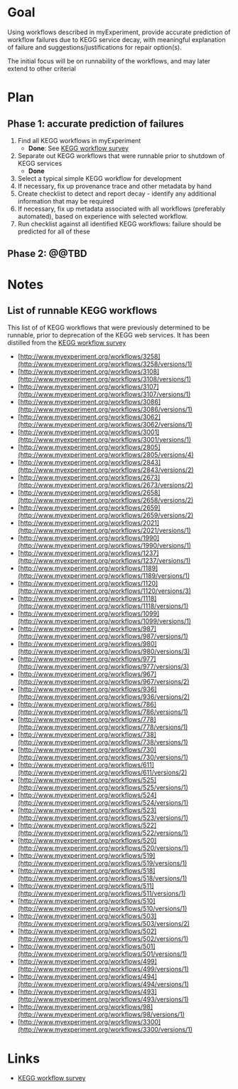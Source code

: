 # Goal

Using workflows described in myExperiment, provide accurate prediction of workflow failures due to KEGG service decay, with meaningful explanation of failure and suggestions/justifications for repair option(s).

The initial focus will be on runnability of the workflows, and may later extend to other criterial


# Plan

## Phase 1: accurate prediction of failures

1. Find all KEGG workflows in myExperiment
   * **Done**: See [KEGG workflow survey](https://docs.google.com/spreadsheet/ccc?key=0Ahxrga9AQHb_dFBQYnNKb25oMmN3Q1VpNjJKS296WGc&usp=sharing "Link to Google docs spreadsheet with survey of KEGG-using workflows in myExperiment")
2. Separate out KEGG workflows that were runnable prior to shutdown of KEGG services
   * **Done**
3. Select a typical simple KEGG workflow for development
4. If necessary, fix up provenance trace and other metadata by hand
5. Create checklist to detect and report decay - identify any additional information that may be required
6. If necessary, fix up metadata associated with all workflows (preferably automated), based on experience with selected workflow.
7. Run checklist against all identified KEGG workflows:  failure should be predicted for all of these


## Phase 2: @@TBD

# Notes

## List of runnable KEGG workflows

This list of of KEGG workflows that were previously determined to be runnable, prior to deprecation of the KEGG web services.  It has been distilled from the [KEGG workflow survey](https://docs.google.com/spreadsheet/ccc?key=0Ahxrga9AQHb_dFBQYnNKb25oMmN3Q1VpNjJKS296WGc&usp=sharing "Link to Google docs spreadsheet with survey of KEGG-using workflows in myExperiment")

* [http://www.myexperiment.org/workflows/3258](http://www.myexperiment.org/workflows/3258/versions/1)
* [http://www.myexperiment.org/workflows/3108](http://www.myexperiment.org/workflows/3108/versions/1)
* [http://www.myexperiment.org/workflows/3107](http://www.myexperiment.org/workflows/3107/versions/1)
* [http://www.myexperiment.org/workflows/3086](http://www.myexperiment.org/workflows/3086/versions/1)
* [http://www.myexperiment.org/workflows/3062](http://www.myexperiment.org/workflows/3062/versions/1)
* [http://www.myexperiment.org/workflows/3001](http://www.myexperiment.org/workflows/3001/versions/1)
* [http://www.myexperiment.org/workflows/2805](http://www.myexperiment.org/workflows/2805/versions/4)
* [http://www.myexperiment.org/workflows/2843](http://www.myexperiment.org/workflows/2843/versions/2)
* [http://www.myexperiment.org/workflows/2673](http://www.myexperiment.org/workflows/2673/versions/2)
* [http://www.myexperiment.org/workflows/2658](http://www.myexperiment.org/workflows/2658/versions/2)
* [http://www.myexperiment.org/workflows/2659](http://www.myexperiment.org/workflows/2659/versions/2)
* [http://www.myexperiment.org/workflows/2021](http://www.myexperiment.org/workflows/2021/versions/1)
* [http://www.myexperiment.org/workflows/1990](http://www.myexperiment.org/workflows/1990/versions/1)
* [http://www.myexperiment.org/workflows/1237](http://www.myexperiment.org/workflows/1237/versions/1)
* [http://www.myexperiment.org/workflows/1189](http://www.myexperiment.org/workflows/1189/versions/1)
* [http://www.myexperiment.org/workflows/1120](http://www.myexperiment.org/workflows/1120/versions/3)
* [http://www.myexperiment.org/workflows/1118](http://www.myexperiment.org/workflows/1118/versions/1)
* [http://www.myexperiment.org/workflows/1099](http://www.myexperiment.org/workflows/1099/versions/1)
* [http://www.myexperiment.org/workflows/987](http://www.myexperiment.org/workflows/987/versions/1)
* [http://www.myexperiment.org/workflows/980](http://www.myexperiment.org/workflows/980/versions/3)
* [http://www.myexperiment.org/workflows/977](http://www.myexperiment.org/workflows/977/versions/3)
* [http://www.myexperiment.org/workflows/967](http://www.myexperiment.org/workflows/967/versions/2)
* [http://www.myexperiment.org/workflows/936](http://www.myexperiment.org/workflows/936/versions/2)
* [http://www.myexperiment.org/workflows/786](http://www.myexperiment.org/workflows/786/versions/1)
* [http://www.myexperiment.org/workflows/778](http://www.myexperiment.org/workflows/778/versions/1)
* [http://www.myexperiment.org/workflows/738](http://www.myexperiment.org/workflows/738/versions/1)
* [http://www.myexperiment.org/workflows/730](http://www.myexperiment.org/workflows/730/versions/1)
* [http://www.myexperiment.org/workflows/611](http://www.myexperiment.org/workflows/611/versions/2)
* [http://www.myexperiment.org/workflows/525](http://www.myexperiment.org/workflows/525/versions/1)
* [http://www.myexperiment.org/workflows/524](http://www.myexperiment.org/workflows/524/versions/1)
* [http://www.myexperiment.org/workflows/523](http://www.myexperiment.org/workflows/523/versions/1)
* [http://www.myexperiment.org/workflows/522](http://www.myexperiment.org/workflows/522/versions/1)
* [http://www.myexperiment.org/workflows/520](http://www.myexperiment.org/workflows/520/versions/1)
* [http://www.myexperiment.org/workflows/519](http://www.myexperiment.org/workflows/519/versions/1)
* [http://www.myexperiment.org/workflows/518](http://www.myexperiment.org/workflows/518/versions/1)
* [http://www.myexperiment.org/workflows/511](http://www.myexperiment.org/workflows/511/versions/1)
* [http://www.myexperiment.org/workflows/510](http://www.myexperiment.org/workflows/510/versions/1)
* [http://www.myexperiment.org/workflows/503](http://www.myexperiment.org/workflows/503/versions/2)
* [http://www.myexperiment.org/workflows/502](http://www.myexperiment.org/workflows/502/versions/1)
* [http://www.myexperiment.org/workflows/501](http://www.myexperiment.org/workflows/501/versions/1)
* [http://www.myexperiment.org/workflows/499](http://www.myexperiment.org/workflows/499/versions/1)
* [http://www.myexperiment.org/workflows/494](http://www.myexperiment.org/workflows/494/versions/1)
* [http://www.myexperiment.org/workflows/493](http://www.myexperiment.org/workflows/493/versions/1)
* [http://www.myexperiment.org/workflows/98](http://www.myexperiment.org/workflows/98/versions/1)
* [http://www.myexperiment.org/workflows/3300](http://www.myexperiment.org/workflows/3300/versions/1)


# Links

* [KEGG workflow survey](https://docs.google.com/spreadsheet/ccc?key=0Ahxrga9AQHb_dFBQYnNKb25oMmN3Q1VpNjJKS296WGc&usp=sharing "Link to Google docs spreadsheet with survey of KEGG-using workflows in myExperiment")


